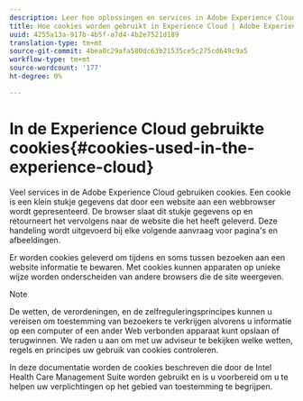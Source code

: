 ```yaml
---
description: Leer hoe oplossingen en services in Adobe Experience Cloud cookies gebruiken.
title: Hoe cookies worden gebruikt in Experience Cloud | Adobe Experience Cloud
uuid: 4255a13a-917b-4b5f-a7d4-4b2e7521d189
translation-type: tm+mt
source-git-commit: 4bea0c29afa580dc63b21535ce5c275cd649c9a5
workflow-type: tm+mt
source-wordcount: '177'
ht-degree: 0%

---
```



# In de Experience Cloud gebruikte cookies{#cookies-used-in-the-experience-cloud}

Veel services in de Adobe Experience Cloud gebruiken cookies. Een cookie is een klein stukje gegevens dat door een website aan een webbrowser wordt gepresenteerd. De browser slaat dit stukje gegevens op en retourneert het vervolgens naar de website die het heeft geleverd. Deze handeling wordt uitgevoerd bij elke volgende aanvraag voor pagina&#39;s en afbeeldingen.

Er worden cookies geleverd om tijdens en soms tussen bezoeken aan een website informatie te bewaren. Met cookies kunnen apparaten op unieke wijze worden onderscheiden van andere browsers die de site weergeven.

>[!NOTE]
>
>De wetten, de verordeningen, en de zelfreguleringsprincipes kunnen u vereisen om toestemming van bezoekers te verkrijgen alvorens u informatie op een computer of een ander Web verbonden apparaat kunt opslaan of terugwinnen. We raden u aan om met uw adviseur te bekijken welke wetten, regels en principes uw gebruik van cookies controleren.

In deze documentatie worden de cookies beschreven die door de Intel Health Care Management Suite worden gebruikt en is u voorbereid om u te helpen uw verplichtingen op het gebied van toestemming te begrijpen.

